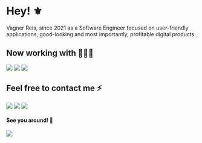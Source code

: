 # Hey! ⚜️

Vagner Reis, since 2021 as a Software Engineer focused on user-friendly applications, good-looking and most importantly, profitable digital products.

<!--
- :sparkles: Sou Full Stack JavaScript 
- :speech_balloon: Trabalho com Angular e Node.js e gosto de estudar React
- :running: Valorizo código limpo, performático e escalável 
- :heartpulse: Amo gatos, séries, animes e jogos indies 
- :boom: Converso sobre universo, ciência e crises existenciais mas não dispenso conversar sobre novelas e bbb 
-->

## Now working with 👨🏻‍💻
<p>
  <!--<img src="https://img.shields.io/badge/-java%20-E9E9E9?logo=java&logoColor=black&style=for-the-badge" />-->
<!--   <img src="https://img.shields.io/badge/-spring%20-6DB33F?logo=spring&logoColor=white&style=for-the-badge" /> -->
<!--   <img src="https://img.shields.io/badge/javascript-%23F7DF1E.svg?&style=for-the-badge&logo=javascript&logoColor=black" /> -->
<!--   <img src="https://img.shields.io/badge/js%20-%23F7DF1E.svg?&style=for-the-badge&logo=javascript&logoColor=%23000" /> -->
<!--   <img src="https://img.shields.io/badge/angular%20-%23DD0031.svg?&style=for-the-badge&logo=angular&logoColor=white" /> -->
  <img src="https://img.shields.io/badge/ts%20-%23007ACC.svg?&style=for-the-badge&logo=typescript&logoColor=white" />
  <img src="https://img.shields.io/badge/react%20-%2320232a.svg?&style=for-the-badge&logo=react&logoColor=%2361DAFB" />
  <img src="https://img.shields.io/badge/Next.js%20-%23c9d3dd.svg?&style=for-the-badge&logo=next.js&logoColor=%23000" />
<!--   <img src="https://img.shields.io/badge/Go%20-%23007ACC.svg?&style=for-the-badge&logo=Go&logoColor=white" /> -->
  
<!--   <img src="https://img.shields.io/badge/vue%20-%2334495e.svg?&style=for-the-badge&logo=vue.js&logoColor=%234FC08D" /> -->
<!--   <img src="https://img.shields.io/badge/nuxt.js%20-%23001e26.svg?&style=for-the-badge&logo=nuxt.js&logoColor=%2300DC82" /> -->
  
  <!-- <img src="https://img.shields.io/badge/dart-%230175C2.svg?&style=for-the-badge&logo=dart&logoColor=white" />
  <img src="https://img.shields.io/badge/flutter-%2302569B.svg?&style=for-the-badge&logo=flutter&logoColor=white" /> ->
  
<!--   <img src="https://img.shields.io/badge/react%20native-%2320232a.svg?&style=for-the-badge&logo=react&logoColor=%2361DAFB" /> -->
<!--   <img src="https://img.shields.io/badge/-ionic%20-3880FF?logo=ionic&logoColor=white&style=for-the-badge" /> -->
  <!--<img src="https://img.shields.io/badge/-html5%20-E34F26?logo=html5&logoColor=white&style=for-the-badge" />
  <img src="https://img.shields.io/badge/-css3%20-1572B6?logo=css3&logoColor=white&style=for-the-badge" />-->
</p>

<!-- ## Learning 🚀
Between college and work I'm still learning:
<p>
  <img src="https://img.shields.io/badge/elixir-%234B275F.svg?&style=for-the-badge&logo=elixir&logoColor=white" />
  <img src="https://img.shields.io/badge/node.js%20-%2343853D.svg?&style=for-the-badge&logo=node.js&logoColor=white" />
</p> -->

<!-- ## Spare time 🌴
I appreciate a good coffee ☕, online games and sometimes a little physical activity! -->

<!-- ![Anurag's github stats](https://github-readme-stats.vercel.app/api?username=vagnereix&show_icons=true&theme=radical) 
![Anurag's github stats](https://github-readme-stats.vercel.app/api/top-langs/?username=vagnereix&hide=html&layout=compact&theme=dracula) -->

## Feel free to contact me ⚡
[<img src="https://img.shields.io/badge/linkedin-%230077B5.svg?&style=for-the-badge&logo=linkedin&logoColor=white" />](https://www.linkedin.com/in/vagnereix/)
[<img src="https://img.shields.io/badge/mail%20me-%23EA4335.svg?&style=for-the-badge&logo=gmail&logoColor=white" />](mailto:vagnereix.dev@gmail.com?subject=&body=)
[<img src="https://img.shields.io/badge/whatsapp-%2320232a.svg?&style=for-the-badge&logo=whatsapp&logoColor=lime" />](https://wa.me/5588998590736?text=Olá,%20venho%20do%20seu%20Github!)
<!-- [<img src="https://img.shields.io/badge/twitter-%231DA1F2.svg?&style=for-the-badge&logo=twitter&logoColor=white" />](https://twitter.com/vagnereix_) -->
<!-- [<img src="https://img.shields.io/badge/-Instagram-dc5273?style=for-the-badge&logo=Instagram&logoColor=white" />](https://www.instagram.com/vagnereix/) -->

#### See you around! :beer:
![](https://komarev.com/ghpvc/?username=vagnereix)

<!-- 
<center>
    <tr>
      <td>
        <p align="center">
          <a href="#">
            <img width="400px" 
              src="https://github-readme-stats.vercel.app/api?username=vagnereix&show_icons=true&count_private=true&hide_border=true&include_all_commits=true&theme=yeblu" alt="Vagner's github stats" 
            />
          </a>
        </p>
      </td>
    </tr>
      <td>
        <p align="center">
          <a href="#">
            <img width="400px" 
                 src="https://github-readme-stats.vercel.app/api/top-langs?username=vagnereix&layout=compact&langs_count=20&hide_border=true&theme=yeblu" 
           />
          </a>
        </p>
      </td>
    <!-- <tr>
      <td>
        <p align="center">
          <a href="#">
            <img width="400px" 
                 src="https://github-readme-stats.vercel.app/api/wakatime?username=vagnereix&hide_border=true&theme=yeblu&langs_count=20&layout=compact&v2" 
            />
          </a>
        </p>
      </td>
    </tr> -->
<!--     <tr>
      <td>
        <p align="center">
          <a href="#">
            <img width="400px" 
                 src="https://github-readme-streak-stats.herokuapp.com/?user=vagnereix&hide_border=true&theme=yeblu"
            />
          </a>
        </p>
      </td>
    </tr> -->
<!-- </center> -->

<!--
Here are some ideas to get you started:

- 🔭 I’m currently working on ...
- 🌱 I’m currently learning ...
- 👯 I’m looking to collaborate on ...
- 🤔 I’m looking for help with ...
- 💬 Ask me about ...
- 📫 How to reach me: ...
- 😄 Pronouns: ...
- ⚡ Fun fact: ...
-->
